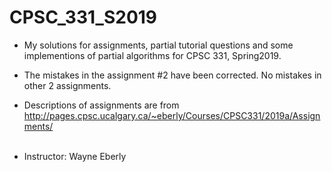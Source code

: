 # CPSC_331_S2019
* My solutions for assignments, partial tutorial questions and some implementions of partial algorithms for CPSC 331, Spring2019.</br>
* The mistakes in the assignment #2 have been corrected. No mistakes in other 2 assignments.</br>

* Descriptions of assignments are from </br>
http://pages.cpsc.ucalgary.ca/~eberly/Courses/CPSC331/2019a/Assignments/</br></br>
* Instructor: Wayne Eberly
